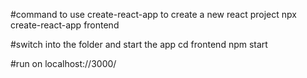 #command to use create-react-app to create a new react project
npx create-react-app frontend

#switch into the folder and start the app
cd frontend npm start

#run on localhost://3000/